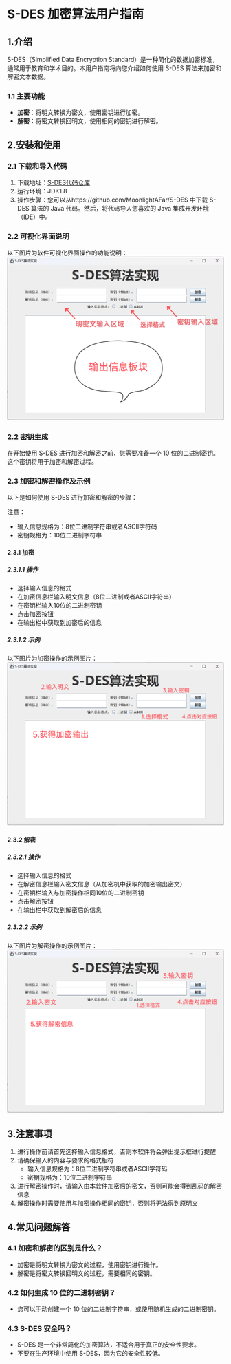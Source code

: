 # S-DES 加密算法用户指南

## 1.介绍

S-DES（Simplified Data Encryption Standard）是一种简化的数据加密标准，通常用于教育和学术目的。本用户指南将向您介绍如何使用 S-DES 算法来加密和解密文本数据。

### 1.1 主要功能

- **加密**：将明文转换为密文，使用密钥进行加密。
- **解密**：将密文转换回明文，使用相同的密钥进行解密。

## 2.安装和使用

### 2.1 下载和导入代码

1. 下载地址：[S-DES代码仓库](https://github.com/MoonlightAFar/S-DES)
2. 运行环境：JDK1.8
3. 操作步骤：您可以从https://github.com/MoonlightAFar/S-DES 中下载 S-DES 算法的 Java 代码。然后，将代码导入您喜欢的 Java 集成开发环境（IDE）中。

### 2.2 可视化界面说明

以下图片为软件可视化界面操作的功能说明：
![image](images\可视化界面.png)

### 2.2 密钥生成

在开始使用 S-DES 进行加密和解密之前，您需要准备一个 10 位的二进制密钥。这个密钥将用于加密和解密过程。

### 2.3 加密和解密操作及示例

以下是如何使用 S-DES 进行加密和解密的步骤：

注意：

- 输入信息规格为：8位二进制字符串或者ASCII字符码
- 密钥规格为：10位二进制字符串

#### 2.3.1 加密

##### 2.3.1.1 操作

- 选择输入信息的格式
- 在加密信息栏输入明文信息（8位二进制或者ASCII字符串）
- 在密钥栏输入10位的二进制密钥
- 点击加密按钮
- 在输出栏中获取到加密后的信息

##### 2.3.1.2 示例

以下图片为加密操作的示例图片：
<img title="" src="images/加密操作.png" alt="loading-ag-11234" data-align="inline">

#### 2.3.2 解密

##### 2.3.2.1 操作

- 选择输入信息的格式
- 在解密信息栏输入密文信息（从加密机中获取的加密输出密文）
- 在密钥栏输入与加密操作相同10位的二进制密钥
- 点击解密按钮
- 在输出栏中获取到解密后的信息

##### 2.3.2.2 示例

以下图片为解密操作的示例图片：
![loading-ag-11235](images\解密操作.png)

## 3.注意事项

1. 进行操作前请首先选择输入信息格式，否则本软件将会弹出提示框进行提醒
2. 请确保输入的内容与要求的格式相符
   - 输入信息规格为：8位二进制字符串或者ASCII字符码
   - 密钥规格为：10位二进制字符串
3. 进行解密操作时，请输入由本软件加密后的密文，否则可能会得到乱码的解密信息
4. 解密操作时需要使用与加密操作相同的密钥，否则将无法得到原明文

## 4.常见问题解答

### 4.1 加密和解密的区别是什么？

- 加密是将明文转换为密文的过程，使用密钥进行操作。
- 解密是将密文转换回明文的过程，需要相同的密钥。

### 4.2 如何生成 10 位的二进制密钥？

- 您可以手动创建一个 10 位的二进制字符串，或使用随机生成的二进制密钥。

### 4.3 S-DES 安全吗？

- S-DES 是一个非常简化的加密算法，不适合用于真正的安全性要求。
- 不要在生产环境中使用 S-DES，因为它的安全性较低。

